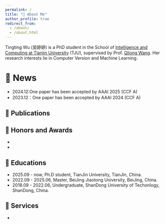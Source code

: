 ```yaml
---
permalink: /
title: "🧐 About Me"
author_profile: true
redirect_from: 
  - /about/
  - /about.html
---
```

Tingting Wu (吴婷婷) is a PhD student in the School of [Intelligence and Computing at Tianjin University](https://cic.tju.edu.cn/) (TJU), supervised by Prof. [Qilong Wang](https://csqlwang.github.io/homepage/). Her research interests lie in Computer Version and Machine Learning.

📢 News
======
- 2024.12:One paper has been accepted by AAAI 2025 (CCF A)
- 2023.12：One paper has been accepted by AAAI 2024 (CCF A)
  
📑 Publications
------


🏅 **Honors and Awards**
------
- 
- 

📖 Educations
------
- 2025.09 - now, Ph.D student,  TianJin University, TianJin, China.
- 2022.09 - 2025.06, Master, BeiJing Jiaotong University, BeiJing, China.
- 2018.09 - 2022.06, Undergraduate, ShanDong University of Techonlogy, ShanDong, China.


📧 Services
------
- 
